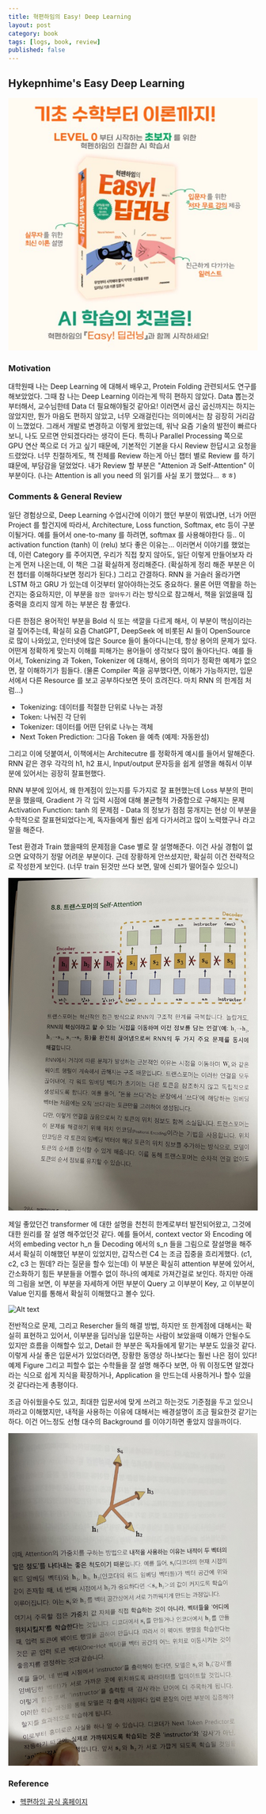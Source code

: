 ```yaml
---
title: 혁편하임의 Easy! Deep Learning
layout: post
category: book
tags: [logs, book, review]
published: false
---
```


## Hykepnhime's Easy Deep Learning

![Book Cover](../../../assets/img/photo/02-11-2025/book_cover.png)

### Motivation

대학원때 나는 Deep Learning 에 대해서 배우고, Protein Folding 관련되서도 연구를 해보았었다. 그때 참 나는 Deep Learning 이라는게 딱히 편하지 않았다. Data 뽑는것 부터해서, 교수님한테 Data 더 필요해야될것 같아요! 이러면서 굽신 굽신까지는 하지는 않았지만, 뭔가 마음도 편하지 않았고, 너무 오래걸린다는 의미에서는 참 굉장히 거리감이 느꼈었다. 그래서 개발로 변경하고 이렇게 왔었는데, 워낙 요즘 기술의 발전이 빠르다 보니, 나도 모르면 안되겠다라는 생각이 든다. 특히나 Parallel Processing 쪽으로 GPU 연산 쪽으로 더 가고 싶기 때문에, 기본적인 기본을 다시 Review 한답시고 요청을 드렸었다. 너무 친절하게도, 책 전체를 Review 하는게 아닌 챕터 별로 Review 를 하기 떄문에, 부담감을 덜었었다. 내가 Review 할 부분은 "Attenion 과 Self-Attention" 이 부분이다. (나는 Attention is all you need 의 읽기를 사실 포기 했었다... ㅎㅎ)

### Comments & General Review

일단 경험상으로, Deep Learning 수업시간에 이야기 했던 부분이 뭐였냐면, 너가 어떤 Project 를 할건지에 따라서, Architecture, Loss function, Softmax, etc 등이 구분이될거다. 예를 들어서 one-to-many 를 하려면, softmax 를 사용해야한다 등.. 이 activation function (tanh) 이 (relu) 보다 좋은 이유는... 이러면서 이야기를 했었는데, 이런 Category 를 주어지면, 우리가 직접 찾지 않아도, 일단 이렇게 만들어보자 라는게 먼저 나온는데, 이 책은 그걸 확실하게 정리해준다. (확실하게 정리 해준 부분은 이전 챕터를 이해하다보면 정리가 된다.) 그리고 간결하다. RNN 을 거슬러 올라가면 LSTM 하고 GRU 가 있는데 이것부터 알아야하는것도 중요하다. 물론 어떤 역활을 하는건지는 중요하지만, 이 부분을 `잠깐 알아두기` 라는 방식으로 참고해서, 책을 읽었을때 집중력을 흐리지 않게 하는 부분은 참 좋았다.


다른 한점은 용어적인 부분을 Bold 식 또는 색깔을 다르게 해서, 이 부분이 핵심이라는걸 짚어주는데, 확실히 요즘 ChatGPT, DeepSeek 에 비롯된 AI 들이 OpenSource 로 많이 나와있고, 인터넷에 많은 Source 들이 돌아다니는데, 항상 용어의 문제가 있다. 어떤게 정확하게 맞는지 이해를 피해가는 용어들이 생각보다 많이 돌아다닌다. 예를 들어서, Tokenizing 과 Token, Tokenizer 에 대해서, 용어의 의미가 정확한 예제가 없으면, 잘 이해하기가 힘들다. (물론 Compiler 쪽을 공부했다면, 이해가 가능하지만, 입문서에서 다른 Resource 를 보고 공부하다보면 뜻이 흐려진다. 마치 RNN 의 한계점 처럼…)

* Tokenizing: 데이터를 적절한 단위로 나누는 과정
* Token: 나눠진 각 단위
* Tokenizer: 데이터를 어떤 단위로 나누는 객체
* Next Token Prediction: 그다음 Token 을 예측 (예제: 자동완성)

그리고 이에 덧붙여서, 이책에서는 Architecutre 를 정확하게 예시를 들어서 말해준다. RNN 같은 경우 각각의 h1, h2 표시, Input/output 문자등을 쉽게 설명을 해줘서 이부분에 있어서는 굉장히 잘표현했다.

RNN 부분에 있어서, 왜 한계점이 있는지를 두가지로 잘 표현했는데
Loss 부분의 편미분을 했을때, Gradient 가 각 입력 시점에 대해 불균형적 가중합으로 구해지는 문제
Activation Function: tanh 의 문제점 - Data 의 정보가 점점 뭉개지는 현상 
이 부분을 수학적으로 잘표현되었다는게, 독자들에게 훨씬 쉽게 다가서려고 많이 노력했구나 라고 말을 해준다.

Test 환경과 Train 했을때의 문제점을 Case 별로 잘 설명해준다. 이건 사실 경험이 없으면 요약하기 정말 어려운 부분이다. 근데 장황하게 안쓰셨지만, 확실히 이건 전략적으로 작성한게 보인다. (너무 train 된것만 쓰다 보면, 말에 신뢰가 떨어질수 있으니)

![Alt text](../../../assets/img/photo/02-11-2025/page_1.jpg)

제일 좋았던건 transformer 에 대한 설명을 천천히 한계로부터 발전되어왔고, 그것에 대한 원리를 잘 설명 해주었던것 같다. 예를 들어서, context vector 와 Encoding 에서의 embeding vector h_n 들 Decoding 에서의 s_n 들을 그림으로 잘설명을 해주셔서 확실히 이해했던 부분이 있었지만, 갑작스런 C4 는 조금 집중을 흐리게했다. (c1, c2, c3 는 뭔데? 라는 질문을 할수 있는데) 이 부분은 확실히 attention 부분에 있어서, 간소화하기 힘든 부분들을 어쩔수 없이 하나의 예제로 가져간걸로 보인다. 하지만 아래의 그림을 보면, 이 부분을 자세하게 어떤 부분이 Query 고 이부분이 Key, 고 이부분이 Value 인지를 통해서 확실히 이해했다고 볼수 있다.

![Alt text](../../../assets/img/photo/02-11-2025/page_2.jpg)

전반적으로 문제, 그리고 Resercher 들의 해결 방법, 하지만 또 한계점에 대해서는 확실히 표현하고 있어서, 이부분을 딥러닝을 입문하는 사람이 보았을때 이해가 안될수도 있지만 흐름을 이해할수 있고, Detail 한 부분은 독자들에게 맡기는 부분도 있을것 같다. 이렇게 사실 좋은 입문서가 있었더라면, 장황한 동영상 하나보다는 훨씬 나은 점이 있다! 예제 Figure 그리고 피할수 없는 수학들을 잘 설명 해주다 보면, 아 뭐 이정도면 알겠다라는 식으로 쉽게 지식을 확장하거나, Application 을 만드는데 사용하거나 할수 있을것 같다라는게 총평이다.

조금 아쉬웠을수도 있고, 최대한 입문서에 맞게 쓰려고 하는것도 기준점을 두고 있으니까라고 이해했지만, 내적을 사용하는 이유에 대해서는 배경설명이 조금 필요한것 같기는 하다. 이건 어느정도 선형 대수의 Background 를 이야기하면 좋았지 않을까이다.

![Alt text](../../../assets/img/photo/02-11-2025/page_3.jpg)

### Reference 
* [헥편하임 공식 홈페이지](https://hyukppen.modoo.at/?link=8ex77q4p)
